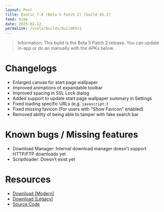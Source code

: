 ```yaml
---
layout: Post
title: Exotic 7.0 (Beta 5 Patch 2) (build 65.2)
feed: hide
date: 2025-02-12
permalink: /viola/builds/build65r2
---
```


> Information:
> This build is the Beta 5 Patch 2 release. You can update in-app or do an manually with the APKs below.

# Changelogs
- Enlarged canvas for start page wallpaper
- Improved animations of expandable toolbar
- Improved spacing in SSL Lock dialog
- Added support to update start page wallpaper summary in Settings
- Fixed loading specific URLs (e.g. `javascript:`)
- Fixed missing favicon (For users with "Show Favicon" enabled)
- Removed ability of being able to tamper with fake search bar

# Known bugs / Missing features
- Download Manager: Internal download manager doesn't support HTTP/FTP downloads yet
- Scriptloader: Doesn't exist yet

# Resources
- [Download (Modern)](https://codeberg.org/TipzTeam/viola/releases/download/7.0_beta5_r2/app-modern-next.apk)
- [Download (Legacy)](https://codeberg.org/TipzTeam/viola/releases/download/7.0_beta5_r2/app-legacy-next.apk)
- [Source Code](https://codeberg.org/TipzTeam/viola/src/tag/7.0_beta5_r2)
